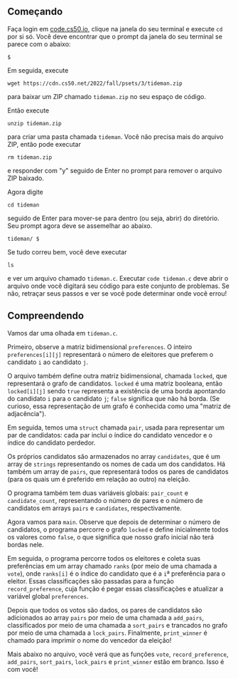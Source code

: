 Começando
---------------

Faça login em [code.cs50.io](https://code.cs50.io/), clique na janela do seu terminal e execute `cd` por si só. Você deve encontrar que o prompt da janela do seu terminal se parece com o abaixo:

    $
    

Em seguida, execute

    wget https://cdn.cs50.net/2022/fall/psets/3/tideman.zip
    

para baixar um ZIP chamado `tideman.zip` no seu espaço de código.

Então execute

    unzip tideman.zip
    

para criar uma pasta chamada `tideman`. Você não precisa mais do arquivo ZIP, então pode executar

    rm tideman.zip
    

e responder com "y" seguido de Enter no prompt para remover o arquivo ZIP baixado.

Agora digite

    cd tideman
    

seguido de Enter para mover-se para dentro (ou seja, abrir) do diretório. Seu prompt agora deve se assemelhar ao abaixo.

    tideman/ $
    

Se tudo correu bem, você deve executar

    ls
    

e ver um arquivo chamado `tideman.c`. Executar `code tideman.c` deve abrir o arquivo onde você digitará seu código para este conjunto de problemas. Se não, retraçar seus passos e ver se você pode determinar onde você errou!

Compreendendo
-------------

Vamos dar uma olhada em `tideman.c`.

Primeiro, observe a matriz bidimensional `preferences`. O inteiro `preferences[i][j]` representará o número de eleitores que preferem o candidato `i` ao candidato `j`.

O arquivo também define outra matriz bidimensional, chamada `locked`, que representará o grafo de candidatos. `locked` é uma matriz booleana, então `locked[i][j]` sendo `true` representa a existência de uma borda apontando do candidato `i` para o candidato `j`; `false` significa que não há borda. (Se curioso, essa representação de um grafo é conhecida como uma "matriz de adjacência").

Em seguida, temos uma `struct` chamada `pair`, usada para representar um par de candidatos: cada par inclui o índice do candidato vencedor e o índice do candidato perdedor.

Os próprios candidatos são armazenados no array `candidates`, que é um array de `strings` representando os nomes de cada um dos candidatos. Há também um array de `pairs`, que representará todos os pares de candidatos (para os quais um é preferido em relação ao outro) na eleição.

O programa também tem duas variáveis globais: `pair_count` e `candidate_count`, representando o número de pares e o número de candidatos em arrays `pairs` e `candidates`, respectivamente.

Agora vamos para `main`. Observe que depois de determinar o número de candidatos, o programa percorre o grafo `locked` e define inicialmente todos os valores como `false`, o que significa que nosso grafo inicial não terá bordas nele.

Em seguida, o programa percorre todos os eleitores e coleta suas preferências em um array chamado `ranks` (por meio de uma chamada a `vote`), onde `ranks[i]` é o índice do candidato que é a `i`ª preferência para o eleitor. Essas classificações são passadas para a função `record_preference`, cuja função é pegar essas classificações e atualizar a variável global `preferences`.

Depois que todos os votos são dados, os pares de candidatos são adicionados ao array `pairs` por meio de uma chamada a `add_pairs`, classificados por meio de uma chamada a `sort_pairs` e trancados no grafo por meio de uma chamada a `lock_pairs`. Finalmente, `print_winner` é chamado para imprimir o nome do vencedor da eleição!

Mais abaixo no arquivo, você verá que as funções `vote`, `record_preference`, `add_pairs`, `sort_pairs`, `lock_pairs` e `print_winner` estão em branco. Isso é com você!